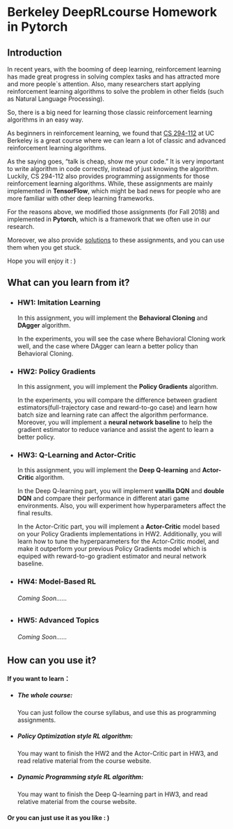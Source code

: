 # Berkeley DeepRLcourse Homework in Pytorch
## Introduction

In recent years, with the booming of deep learning, reinforcement learning has made great progress in solving complex tasks and has attracted more and more people`s attention. Also, many researchers start applying reinforcement learning algorithms to solve the problem in other fields (such as Natural Language Processing).

So, there is a big need for learning those classic reinforcement learning algorithms in an easy way.

As beginners in reinforcement learning, we found that [CS 294-112](http://rail.eecs.berkeley.edu/deeprlcourse/) at UC Berkeley is a great course where we can learn a lot of classic and advanced reinforcement learning algorithms.

As the saying goes, “talk is cheap, show me your code.” It is very important to write algorithm in code correctly, instead of just knowing the algorithm. Luckily, CS 294-112 also provides programming assignments for those reinforcement learning algorithms. While, these assignments are mainly implemented in **TensorFlow**, which might be bad news for people who are more familiar with other deep learning frameworks.

For the reasons above, we modified those assignments (for Fall 2018) and implemented in **Pytorch**, which is a framework that we often use in our research. 

Moreover, we also provide [solutions](https://github.com/KuNyaa/berkeleydeeprlcourse-homework-pytorch-solution) to these assignments, and you can use them when you get stuck.

Hope you will enjoy it : )



## What can you learn from it?

- ### HW1: Imitation Learning

  In this assignment, you will implement the **Behavioral Cloning** and **DAgger** algorithm. 

  In the experiments, you will see the case where Behavioral Cloning work well, and the case where DAgger can learn a better policy than Behavioral Cloning.

- ### HW2: Policy Gradients

  In this assignment, you will implement the **Policy Gradients** algorithm.

  In the experiments, you will compare the difference between gradient estimators(full-trajectory case and reward-to-go case) and learn how batch size and learning rate can affect the algorithm performance. Moreover, you will implement a **neural network baseline** to help the gradient estimator to reduce variance and assist the agent to learn a better policy.

- ### HW3: Q-Learning and Actor-Critic

  In this assignment, you will implement the **Deep Q-learning** and **Actor-Critic** algorithm.

  In the Deep Q-learning part, you will implement **vanilla DQN** and **double DQN** and compare their performance in different atari game environments. Also, you will experiment how hyperparameters affect the final results.

  In the Actor-Critic part, you will implement a **Actor-Critic** model based on your Policy Gradients implementations in HW2. Additionally, you will learn how to tune the hyperparameters for the Actor-Critic model, and make it outperform your previous Policy Gradients model which is equiped with reward-to-go gradient estimator and neural network baseline.

- ### HW4: Model-Based RL

  ###### Coming Soon......

- ### HW5: Advanced Topics

  ###### Coming Soon......



## How can you use it?

#### If you want to learn：

- ##### The whole course:

  You can just follow the course syllabus, and use this as programming assignments.

- ##### Policy Optimization style RL algorithm:

  You may want to finish the HW2 and the Actor-Critic part in HW3, and read relative material from the course website.

- ##### Dynamic Programming style RL algorithm:

  You may want to finish the Deep Q-learning part in HW3, and read relative material from the course website.

#### Or you can just use it as you like : )